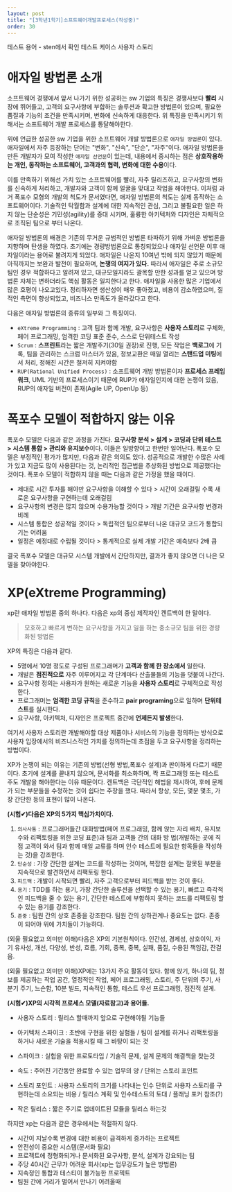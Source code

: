 ```yaml
---
layout: post
title: "[3학년1학기]소프트웨어개발프로세스(작성중)"
order: 30
---
```


테스트 용어 - sten에서 확인
테스트 케이스
사용자 스토리

# 애자일 방법론 소개

소프트웨어 경쟁에서 앞서 나가기 위한 성공하는 sw 기업의 특징은 경쟁사보다 **빨리** 시장에 뛰어들고, 고객의 요구사항에 부합하는 솔루션과 확고한 방법론이 있으며, 필요한 품질과 기능의 조건을 만족시키며, 변화에 신속하게 대응한다. 위 특징을 만족시키기 위해서는 소프트웨어 개발 프로세스를 통달해야한다.

위에 언급한 성공한 sw 기업을 위한 소프트웨어 개발 방법론으로 `애자일 방법론`이 있다. 애자일에서 자주 등장하는 단어는 "변화", "신속", "단순", "자주"이다. 애자일 방법론을 만든 개발자가 모여 작성한 `애자일 선언문`이 있는데, 내용에서 중시하는 점은 **상호작용하는 개인, 동작하는 소프트웨어, 고객과의 협력, 변화에 대한 수용**이다.

이를 만족하기 위해선 가치 있는 소프트웨어를 빨리, 자주 릴리즈하고, 요구사항의 변화를 신속하게 처리하고, 개발자와 고객이 함께 얼굴을 맞대고 작업을 해야한다. 이처럼 과거 폭포수 모형의 개발의 척도가 문서였다면, 애자일 방법론의 척도는 실제 동작하는 소프트웨어이다. 기술적인 탁월함과 설계에 대한 지속적인 관심, 그리고 불필요한 일은 하지 않는 단순성은 기민성(agility)를 증대 시키며, 훌륭한 아키텍처와 디자인은 자체적으로 조직된 팀으로 부터 나온다.

애자일 방법론의 배경은 기존의 무거운 규범적인 방법론 타파하기 위해 가벼운 방법론을 지향하며 탄생을 하였다. 초기에는 경량방법론으로 통칭되었으나 애자일 선언문 이후 애자일이라는 용어로 불려지게 되었다. 애자일은 나온지 10여년 밖에 되지 않았기 때문에 아직까지는 보완과 발전이 필요하며, **논쟁의 여지가 있다.** 따라서 애자일은 주로 소규모 팀인 경우 적합하다고 알려져 있고, 대규모일지라도 괄목할 만한 성과를 얻고 있으며 방법론 자체는 변하더라도 핵심 활동은 일치한다고 한다. 애자일을 사용한 많은 기업에서 많은 호평이 나오고있다. 정리하자면 생산성이 매우 좋아졌고, 비용이 감소하였으며, 질적인 측면이 향상되었고, 비즈니스 만족도가 올라갔다고 한다.

다음은 애자일 방법론의 종류의 일부와 그 특징이다. 
* `eXtreme Programming` : 고객 팀과 함께 개발, 요구사항은 **사용자 스토리**로 구체화, 페어 프로그래밍, 엄격한 코딩 표준 준수, 스스로 단위테스트 작성
* `Scrum` : **스프린트**라는 짧은 개발주기(30일 권장)로 진행, 모든 작업은 **백로그**에 기록, 팀을 관리하는 스크럼 마스터가 있음, 정보교환은 매일 열리는 **스탠드업 미팅**에서 처리, 정해진 시간은 철저히 지켜야함
* `RUP(Rational Unified Process)` : 소프트웨어 개방 방법론이자 **프로세스 프레임워크**, UML 기반의 프로세스이기 때문에 RUP가 애자일인지에 대한 논쟁이 있음, RUP의 애자일 버전이 존재(Agile UP, OpenUp 등)

# 폭포수 모델이 적합하지 않는 이유

폭포수 모델은 다음과 같은 과정을 가진다. **요구사항 분석 > 설계 > 코딩과 단위 테스트 > 시스템 통합 > 관리와 유지보수**이다. 이들은 일방향이고 한번만 일어난다. 폭포수 모델은 부정적인 평가가 많지만, 다음과 같은 의의도 있다. 성공적으로 개발한 수많은 사례가 있고 지금도 많이 사용된다는 것, 논리적인 접근법을 추상화된 방법으로 제공했다는 것이다. 폭포수 모델이 적합하지 않을 때는 다음과 같은 가정을 했을 때이다.

* 제대로 시간 투자를 해야만 요구사항을 이해할 수 있다 > 시간이 오래걸릴 수록 새로운 요구사항을 구현하는데 오래걸림
* 요구사항의 변경은 많지 않으며 수용가능할 것이다 > 개발 기간은 요구사항 변경과 비례
* 시스템 통합은 성공적일 것이다 > 독립적인 팀으로부터 나온 대규모 코드가 통합되기는 어려움
* 일정은 예정대로 수립될 것이다 > 통계적으로 실제 개발 기간은 예측보다 2배 큼

결국 폭포수 모델은 대규모 시스템 개발에서 간단하지만, 결과가 좋지 않으면 더 나은 모델을 찾아야한다.

# XP(eXtreme Programming)

xp란 애자일 방법론 중의 하나다. 다음은 xp의 중심 제작자인 켄트백이 한 말이다.
> 모호하고 빠르게 변하는 요구사항을 가지고 일을 하는 중소규모 팀을 위한 경량화된 방법론

XP의 특징은 다음과 같다.
* 5명에서 10명 정도로 구성된 프로그래머가 **고객과 함께 한 장소에서** 일한다. 
* 개발은 **점진적으로** 자주 이루어지고 각 단계마다 산출물들의 기능을 덧붙여 나간다. 
* 요구사항 정의는 사용자가 원하는 새로운 기능을 **사용자 스토리**로 구체적으로 작성한다. 
* 프로그래머는 **엄격한 코딩 규칙**을 준수하고 **pair programing**으로 일하며 **단위테스트**를 실시한다. 
* 요구사항, 아키텍처, 디자인은 프로젝트 중간에 **언제든지 발생**한다.

여기서 사용자 스토리란 개발해야할 대상 제품이나 서비스의 기능을 정의하는 방식으로 사용자 입장에서의 비즈니스적인 가치를 정의하는데 초점을 두고 요구사항을 정리하는 방법이다.

XP가 논쟁이 되는 이유는 기존의 방법(선형 방법,폭포수 설계)과 판이하게 다르기 때문이다. 초기에 설계를 끝내지 않으며, 문서화를 최소화하며, 짝 프로그래밍 또는 테스트 주도 개발을 해야한다는 이유 때문이다. 켄트백은 극단적인 해법을 제시하여, 후에 문제가 되는 부분들을 수정하는 것이 쉽다는 주장을 했다. 따라서 항상, 모든, 몇분 몇초, 가장 간단한 등의 표현이 많이 나온다. 

**(시험✔)다음은 XP의 5가지 핵심가치이다.**

1. `의사사통` : 프로그래머들간 대화방법(페어 프로그래밍, 함께 앉는 자리 배치, 유지보수와 리팩토링을 위한 코딩 표준)과 팀과 고객들 간의 대화 방
법(개발하는 곳에 직접 고객이 와서 팀과 함께 매일 교류를 하며 인수 테스트에 필요한 항목들을 작성하는 것)을 강조한다. 
2. `단순성` : 가장 간단한 설계는 코드를 작성하는 것이며, 복잡한 설계는 잘못된 부분을 지속적으로 발견하면서 리팩토링 한다. 
3. `피드백` : 개발이 시작되면 빨리, 자주 고객으로부터 피드백을 받는 것이 좋다.
4. `용기` : TDD를 하는 용기, 가장 간단한 솔루션을 선택할 수 있는 용기, 빠르고 즉각적인 피드백을 줄 수 있는 용기, 간단한 테스트에 부합하지
못하는 코드를 리팩토링 할 수 있는 용기를 강조한다. 
5. `존중` : 팀원 간의 상호 존중을 강조한다. 팀원 간의 상하관계나 중요도는 없다. 존중이 되어야 위에 가치들이 가능하다.

(외울 필요없고 의미만 이해)다음은 XP의 기본원칙이다. 인간성, 경제성, 상호이익, 자기 유사성, 개선, 다양성, 반성, 흐름, 기회, 중복, 중복, 실패, 품질, 수용된 책임감, 잔걸음.

(외울 필요없고 의미만 이해)XP에는 13가지 주요 활동이 있다. 함께 앉기, 하나의 팀, 정보를 제공하는 작업 공간, 열정적인 작업, 페어 프로그래밍, 스토리, 주 단위의 주기, 사분기 주기, 느슨함, 10분 빌드, 지속적인 통합, 테스트 우선 프로그래밍, 점진적 설계.

**(시험✔)XP의 시각적 프로세스 모델(자료참고)과 용어들.**

* 사용자 스토리 : 릴리스 할때까지 앞으로 구현해야될 기능들
* 아키텍처 스파이크 : 초반에 구현을 위한 실험들 / 팀이 설계를 하거나 리팩토링을 하거나 새로운 기술을 적용시킬 때 그 바탕이 되는 것

* 스파이크 : 실험을 위한 프로토타입 / 기술적 문제, 설계 문제의 해결책을 찾는것
* 속도 : 주어진 기간동안 완료할 수 있는 업무의 양 / 단위는 스토리 포인트
* 스토리 포인트 : 사용자 스토리의 크기를 나타내는 인수 단위로 사용자 스토리를 구현하는데 소요되는 비용 / 릴리스 계획 및 인수테스트의 토대 / 플래닝 포커 참조(?)
* 작은 릴리스 : 짧은 주기로 업데이트된 모듈을 릴리스 하는것

하지만 xp는 다음과 같은 경우에서는 적절하지 않다. 
* 시간이 지날수록 변경에 대한 비용이 급격하게 증가하는 프로젝트
* 안전성이 중요한 시스템(문서화 필요)
* 프로젝트에 정형화되거나 문서화된 요구사항, 분석, 설계가 강요되는 팀
* 주당 40시간 근무가 어려운 회사(xp는 업무강도가 높은 방법론)
* 지속정인 통합과 테스티이 불가능한 프로젝트
* 팀원 간에 거리가 멀어서 만나기 어려울때

